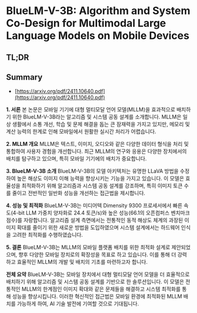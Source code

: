 # BlueLM-V-3B: Algorithm and System Co-Design for Multimodal Large Language Models on Mobile Devices
## TL;DR
## Summary
- [https://arxiv.org/pdf/2411.10640.pdf](https://arxiv.org/pdf/2411.10640.pdf)

**1. 서론**
본 논문은 모바일 기기에 대형 멀티모달 언어 모델(MLLM)을 효과적으로 배치하기 위한 BlueLM-V-3B라는 알고리즘 및 시스템 공동 설계를 소개합니다. MLLM은 일상 생활에서 소통 개선, 학습 및 문제 해결을 돕는 큰 잠재력을 가지고 있지만, 메모리 및 계산 능력의 한계로 인해 모바일에서 원활한 실시간 처리가 어렵습니다.

**2. MLLM 개요**
MLLM은 텍스트, 이미지, 오디오와 같은 다양한 데이터 형식을 처리 및 통합하여 사용자 경험을 개선합니다. 최근 MLLM의 연구와 응용은 다양한 장치에서의 배치를 탐구하고 있으며, 특히 모바일 기기에의 배치가 중요합니다.

**3. BlueLM-V-3B 소개**
BlueLM-V-3B의 모델 아키텍처는 유명한 LLaVA 방법을 수정하여 높은 해상도 이미지 이해 능력을 향상시키는 기능을 가지고 있습니다. 이 모델은 효율성을 최적화하기 위해 알고리즘과 시스템 공동 설계를 강조하며, 특히 이미지 토큰 수를 줄이고 전반적인 일반화 성능을 개선하는 접근법을 제시합니다.

**4. 성능 및 최적화**
BlueLM-V-3B는 미디어텍 Dimensity 9300 프로세서에서 빠른 속도(4-bit LLM 가중치 양자화로 24.4 토큰/s)와 높은 성능(66.1의 오픈컴퍼스 벤치마크 점수)를 자랑합니다. 알고리즘 설계 측면에서는 전통적인 동적 해상도 체계의 과장된 이미지 확대를 줄이기 위한 새로운 방법을 도입하였으며 시스템 설계에서는 하드웨어 인식을 고려한 최적화를 수행하였습니다.

**5. 결론**
BlueLM-V-3B는 MLLM의 모바일 플랫폼 배치를 위한 최적화 설계로 제안되었으며, 향후 다양한 모바일 장치로의 확장성을 목표로 하고 있습니다. 이를 통해 더 강력하고 효율적인 MLLM의 개발 및 배치의 기초를 마련하고자 합니다.

**전체 요약**
BlueLM-V-3B는 모바일 장치에서 대형 멀티모달 언어 모델을 더 효율적으로 배치하기 위해 알고리즘 및 시스템 공동 설계를 기반으로 한 솔루션입니다. 이 모델은 전통적인 MLLM의 한계점인 이미지 확대와 같은 문제들을 해결하고 시스템 최적화를 통해 성능을 향상시킵니다. 이러한 혁신적인 접근법은 모바일 환경에 최적화된 MLLM 배치를 가능하게 하여, AI 기술 발전에 기여할 것으로 기대됩니다.
